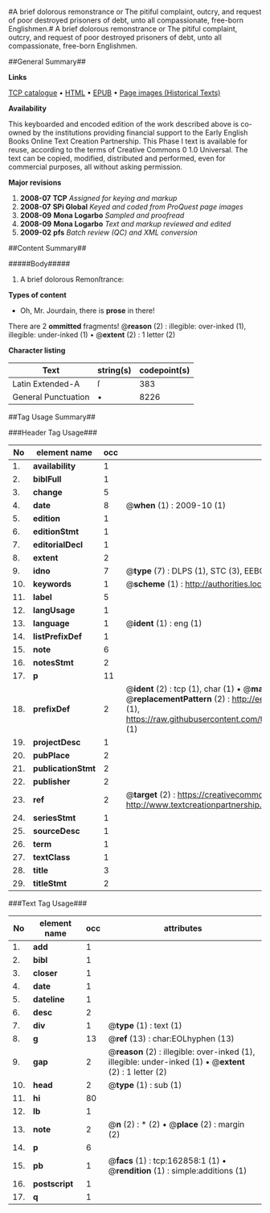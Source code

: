 #A brief dolorous remonstrance or The pitiful complaint, outcry, and request of poor destroyed prisoners of debt, unto all compassionate, free-born Englishmen.#
A brief dolorous remonstrance or The pitiful complaint, outcry, and request of poor destroyed prisoners of debt, unto all compassionate, free-born Englishmen.

##General Summary##

**Links**

[TCP catalogue](http://www.ota.ox.ac.uk/tcp/)  • 
[HTML](http://tei.it.ox.ac.uk/tcp/Texts-HTML/free/A77/A77433.html)  • 
[EPUB](http://tei.it.ox.ac.uk/tcp/Texts-EPUB/free/A77/A77433.epub) • 
[Page images (Historical Texts)](https://data.historicaltexts.jisc.ac.uk/view?pubId=eebo-99869676e&pageId=eebo-99869676e-162858-1)

**Availability**

This keyboarded and encoded edition of the
	       work described above is co-owned by the institutions
	       providing financial support to the Early English Books
	       Online Text Creation Partnership. This Phase I text is
	       available for reuse, according to the terms of Creative
	       Commons 0 1.0 Universal. The text can be copied,
	       modified, distributed and performed, even for
	       commercial purposes, all without asking permission.

**Major revisions**

1. __2008-07__ __TCP__ *Assigned for keying and markup*
1. __2008-07__ __SPi Global__ *Keyed and coded from ProQuest page images*
1. __2008-09__ __Mona Logarbo__ *Sampled and proofread*
1. __2008-09__ __Mona Logarbo__ *Text and markup reviewed and edited*
1. __2009-02__ __pfs__ *Batch review (QC) and XML conversion*

##Content Summary##

#####Body#####

1. A brief dolorous Remonſtrance:

**Types of content**

  * Oh, Mr. Jourdain, there is **prose** in there!

There are 2 **ommitted** fragments! 
 @__reason__ (2) : illegible: over-inked (1), illegible: under-inked (1)  •  @__extent__ (2) : 1 letter (2)

**Character listing**


|Text|string(s)|codepoint(s)|
|---|---|---|
|Latin Extended-A|ſ|383|
|General Punctuation|•|8226|

##Tag Usage Summary##

###Header Tag Usage###

|No|element name|occ|attributes|
|---|---|---|---|
|1.|__availability__|1||
|2.|__biblFull__|1||
|3.|__change__|5||
|4.|__date__|8| @__when__ (1) : 2009-10 (1)|
|5.|__edition__|1||
|6.|__editionStmt__|1||
|7.|__editorialDecl__|1||
|8.|__extent__|2||
|9.|__idno__|7| @__type__ (7) : DLPS (1), STC (3), EEBO-CITATION (1), PROQUEST (1), VID (1)|
|10.|__keywords__|1| @__scheme__ (1) : http://authorities.loc.gov/ (1)|
|11.|__label__|5||
|12.|__langUsage__|1||
|13.|__language__|1| @__ident__ (1) : eng (1)|
|14.|__listPrefixDef__|1||
|15.|__note__|6||
|16.|__notesStmt__|2||
|17.|__p__|11||
|18.|__prefixDef__|2| @__ident__ (2) : tcp (1), char (1)  •  @__matchPattern__ (2) : ([0-9\-]+):([0-9IVX]+) (1), (.+) (1)  •  @__replacementPattern__ (2) : http://eebo.chadwyck.com/downloadtiff?vid=$1&page=$2 (1), https://raw.githubusercontent.com/textcreationpartnership/Texts/master/tcpchars.xml#$1 (1)|
|19.|__projectDesc__|1||
|20.|__pubPlace__|2||
|21.|__publicationStmt__|2||
|22.|__publisher__|2||
|23.|__ref__|2| @__target__ (2) : https://creativecommons.org/publicdomain/zero/1.0/ (1), http://www.textcreationpartnership.org/docs/. (1)|
|24.|__seriesStmt__|1||
|25.|__sourceDesc__|1||
|26.|__term__|1||
|27.|__textClass__|1||
|28.|__title__|3||
|29.|__titleStmt__|2||


###Text Tag Usage###

|No|element name|occ|attributes|
|---|---|---|---|
|1.|__add__|1||
|2.|__bibl__|1||
|3.|__closer__|1||
|4.|__date__|1||
|5.|__dateline__|1||
|6.|__desc__|2||
|7.|__div__|1| @__type__ (1) : text (1)|
|8.|__g__|13| @__ref__ (13) : char:EOLhyphen (13)|
|9.|__gap__|2| @__reason__ (2) : illegible: over-inked (1), illegible: under-inked (1)  •  @__extent__ (2) : 1 letter (2)|
|10.|__head__|2| @__type__ (1) : sub (1)|
|11.|__hi__|80||
|12.|__lb__|1||
|13.|__note__|2| @__n__ (2) : * (2)  •  @__place__ (2) : margin (2)|
|14.|__p__|6||
|15.|__pb__|1| @__facs__ (1) : tcp:162858:1 (1)  •  @__rendition__ (1) : simple:additions (1)|
|16.|__postscript__|1||
|17.|__q__|1||
